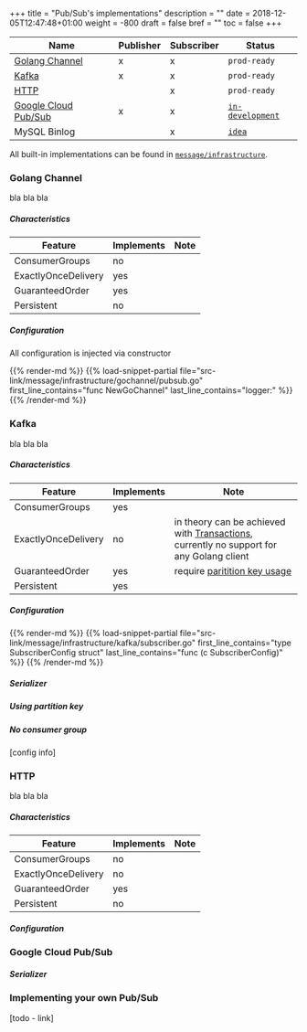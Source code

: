 +++
title = "Pub/Sub's implementations"
description = ""
date = 2018-12-05T12:47:48+01:00
weight = -800
draft = false
bref = ""
toc = false
+++

| Name | Publisher | Subscriber | Status |
|------|-----------|------------|--------|
|  [Golang Channel](#golang-channel) | x | x | `prod-ready` |
|  [Kafka](#kafka) | x | x | `prod-ready` |
|  [HTTP](#http)  |   | x | `prod-ready` |
|  [Google Cloud Pub/Sub](#google-cloud-pub-sub)  | x | x | [`in-development`](https://github.com/ThreeDotsLabs/watermill/pull/10) |
|  MySQL Binlog  |  | x | [`idea`](https://github.com/ThreeDotsLabs/watermill/issues/5) |

All built-in implementations can be found in [`message/infrastructure`](https://github.com/ThreeDotsLabs/watermill/tree/master/message/infrastructure).

### Golang Channel

bla bla bla

##### Characteristics

| Feature | Implements | Note |
| ------- | ---------- | ---- |
| ConsumerGroups | no | |
| ExactlyOnceDelivery | yes |  |
| GuaranteedOrder | yes |  |
| Persistent | no| |


##### Configuration

All configuration is injected via constructor

{{% render-md %}}
{{% load-snippet-partial file="src-link/message/infrastructure/gochannel/pubsub.go" first_line_contains="func NewGoChannel" last_line_contains="logger:" %}}
{{% /render-md %}}

### Kafka

bla bla bla

##### Characteristics

| Feature | Implements | Note |
| ------- | ---------- | ---- |
| ConsumerGroups | yes | |
| ExactlyOnceDelivery | no | in theory can be achieved with [Transactions](https://www.confluent.io/blog/transactions-apache-kafka/), currently no support for any Golang client  |
| GuaranteedOrder | yes | require [paritition key usage](#using-partition-key)  |
| Persistent | yes| |

##### Configuration

{{% render-md %}}
{{% load-snippet-partial file="src-link/message/infrastructure/kafka/subscriber.go" first_line_contains="type SubscriberConfig struct" last_line_contains="func (c SubscriberConfig)" %}}
{{% /render-md %}}

##### Serializer

##### Using partition key

##### No consumer group

[config info]

### HTTP

bla bla bla

##### Characteristics

| Feature | Implements | Note |
| ------- | ---------- | ---- |
| ConsumerGroups | no | |
| ExactlyOnceDelivery | no |  |
| GuaranteedOrder | yes |  |
| Persistent | no| |

##### Configuration

### Google Cloud Pub/Sub

##### Serializer

### Implementing your own Pub/Sub

[todo - link]